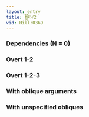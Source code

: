 ```yaml
---
layout: entry
title: སྒོང་√2
vid: Hill:0369
---
```

### Dependencies (N = 0)


### Overt 1-2


### Overt 1-2-3


### With oblique arguments


### With unspecified obliques
